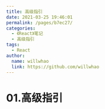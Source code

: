 ```yaml
---
title: 高级指引
date: 2021-03-25 19:46:01
permalink: /pages/b7ec27/
categories:
  - 《React》笔记
  - 高级指引
tags:
  - React
author:
  name: willwhao
  link: https://github.com/willwhao
---
```


# 01.高级指引
